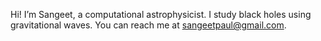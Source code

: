 Hi! I’m Sangeet, a computational astrophysicist. I study black holes using gravitational waves. You can reach me at sangeetpaul@gmail.com.

<!---
sangeetpaul/sangeetpaul is a ✨ special ✨ repository because its `README.md` (this file) appears on your GitHub profile.
You can click the Preview link to take a look at your changes.
--->
